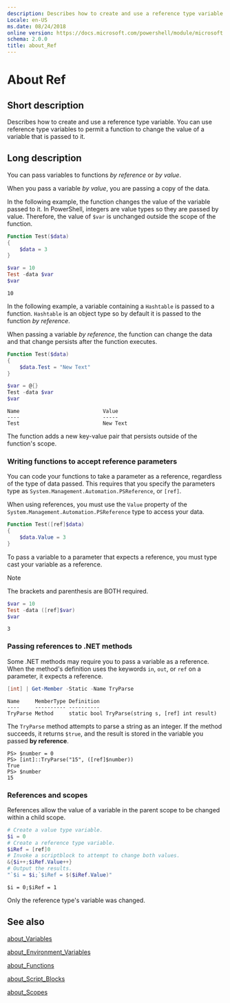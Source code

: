 ```yaml
---
description: Describes how to create and use a reference type variable. You can use reference type variables to permit a function to change the value of a variable that is passed to it.
Locale: en-US
ms.date: 08/24/2018
online version: https://docs.microsoft.com/powershell/module/microsoft.powershell.core/about/about_ref?view=powershell-7.2&WT.mc_id=ps-gethelp
schema: 2.0.0
title: about_Ref
---
```

# About Ref

## Short description
Describes how to create and use a reference type variable. You can use
reference type variables to permit a function to change the value
of a variable that is passed to it.

## Long description

You can pass variables to functions *by reference* or *by value*.

When you pass a variable *by value*, you are passing a copy of the data.

In the following example, the function changes the value of the variable passed
to it. In PowerShell, integers are value types so they are passed by value.
Therefore, the value of `$var` is unchanged outside the scope of the function.

```powershell
Function Test($data)
{
    $data = 3
}

$var = 10
Test -data $var
$var
```

```output
10
```

In the following example, a variable containing a `Hashtable` is passed to a
function. `Hashtable` is an object type so by default it is passed to the
function *by reference*.

When passing a variable *by reference*, the function can change the data and
that change persists after the function executes.

```powershell
Function Test($data)
{
    $data.Test = "New Text"
}

$var = @{}
Test -data $var
$var
```

```output
Name                           Value
----                           -----
Test                           New Text
```

The function adds a new key-value pair that persists outside of the function's
scope.

### Writing functions to accept reference parameters

You can code your functions to take a parameter as a reference, regardless of
the type of data passed. This requires that you specify the parameters type
as `System.Management.Automation.PSReference`, or `[ref]`.

When using references, you must use the `Value` property of the
`System.Management.Automation.PSReference` type to access your data.

```powershell
Function Test([ref]$data)
{
    $data.Value = 3
}
```

To pass a variable to a parameter that expects a reference, you must type
cast your variable as a reference.

> [!NOTE]
> The brackets and parenthesis are BOTH required.

```powershell
$var = 10
Test -data ([ref]$var)
$var
```

```output
3
```

### Passing references to .NET methods

Some .NET methods may require you to pass a variable as a reference. When
the method's definition uses the keywords `in`, `out`, or `ref` on a
parameter, it expects a reference.

```powershell
[int] | Get-Member -Static -Name TryParse
```

```output
Name     MemberType Definition
----     ---------- ----------
TryParse Method     static bool TryParse(string s, [ref] int result)
```

The `TryParse` method attempts to parse a string as an integer. If the method
succeeds, it returns `$true`, and the result is stored in the variable you
passed **by reference**.

```
PS> $number = 0
PS> [int]::TryParse("15", ([ref]$number))
True
PS> $number
15
```

### References and scopes

References allow the value of a variable in the parent scope to be changed
within a child scope.

```powershell
# Create a value type variable.
$i = 0
# Create a reference type variable.
$iRef = [ref]0
# Invoke a scriptblock to attempt to change both values.
&{$i++;$iRef.Value++}
# Output the results.
"`$i = $i;`$iRef = $($iRef.Value)"
```

```output
$i = 0;$iRef = 1
```

Only the reference type's variable was changed.

## See also

[about_Variables](about_Variables.md)

[about_Environment_Variables](about_Environment_Variables.md)

[about_Functions](about_Functions.md)

[about_Script_Blocks](about_Script_Blocks.md)

[about_Scopes](about_scopes.md)

